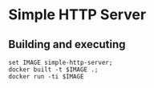 # Simple HTTP Server

## Building and executing

```
set IMAGE simple-http-server;
docker built -t $IMAGE .;
docker run -ti $IMAGE
```
